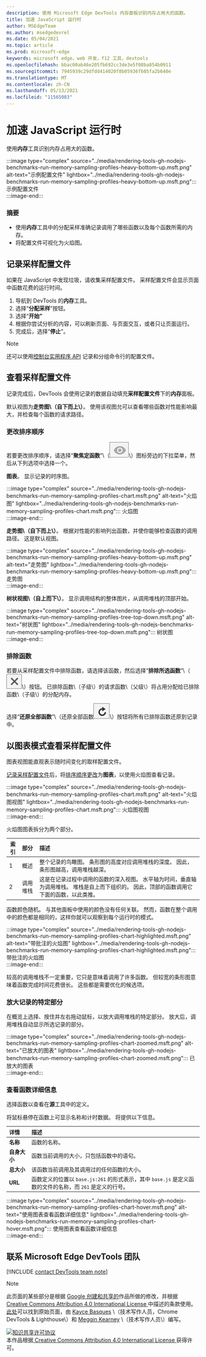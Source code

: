 ```yaml
---
description: 使用 Microsoft Edge DevTools 内存面板识别内存占用大的函数。
title: 加速 JavaScript 运行时
author: MSEdgeTeam
ms.author: msedgedevrel
ms.date: 05/04/2021
ms.topic: article
ms.prod: microsoft-edge
keywords: microsoft edge，web 开发，f12 工具，devtools
ms.openlocfilehash: bbac00ab46e205fb692cc3de3e5f08ba854b0911
ms.sourcegitcommit: 7945939c29dfdd414020f8b05936f605fa2b640e
ms.translationtype: MT
ms.contentlocale: zh-CN
ms.lasthandoff: 05/13/2021
ms.locfileid: "11565083"
---
```

<!-- Copyright Kayce Basques and Meggin Kearney

   Licensed under the Apache License, Version 2.0 (the "License");
   you may not use this file except in compliance with the License.
   You may obtain a copy of the License at

       https://www.apache.org/licenses/LICENSE-2.0

   Unless required by applicable law or agreed to in writing, software
   distributed under the License is distributed on an "AS IS" BASIS,
   WITHOUT WARRANTIES OR CONDITIONS OF ANY KIND, either express or implied.
   See the License for the specific language governing permissions and
   limitations under the License. -->
# <a name="speed-up-javascript-runtime"></a>加速 JavaScript 运行时  

使用**内存**工具识别内存占用大的函数。  

:::image type="complex" source="../media/rendering-tools-gh-nodejs-benchmarks-run-memory-sampling-profiles-heavy-bottom-up.msft.png" alt-text="示例配置文件" lightbox="../media/rendering-tools-gh-nodejs-benchmarks-run-memory-sampling-profiles-heavy-bottom-up.msft.png":::
   示例配置文件  
:::image-end:::  

### <a name="summary"></a>摘要  

*   使用**内存**工具中的分配采样准确记录调用了哪些函数以及每个函数所需的内存。  
*   将配置文件可视化为火焰图。  
    
## <a name="record-a-sampling-profile"></a>记录采样配置文件  

如果在 JavaScript 中发现垃圾，请收集采样配置文件。  采样配置文件会显示页面中函数花费的运行时间。  

1.  导航到 DevTools 的**内存**工具。  
1.  选择“**分配采样**”按钮。  
1.  选择“**开始”**  
1.  根据你尝试分析的内容，可以刷新页面、与页面交互，或者只让页面运行。  
1.  完成后，选择“**停止**”。  
    
> [!NOTE]
> 还可以使用[控制台实用程序 API][DevtoolsConsoleUtilities] 记录和分组命令行的配置文件。  

## <a name="view-sampling-profile"></a>查看采样配置文件  

记录完成后，DevTools 会使用记录的数据自动填充**采样配置文件**下的**内存**面板。  

默认视图为**走势图\（自下而上\）**。  使用该视图允可以查看哪些函数对性能影响最大，并检查每个函数的请求路径。  

### <a name="change-sort-order"></a>更改排序顺序  

若要更改排序顺序，请选择“**聚焦定函数**”\（![聚焦选定函数](../media/focus-icon.msft.png)\）图标旁边的下拉菜单，然后从下列选项中选择一个。

**图表**。  显示记录的时序图。  

:::image type="complex" source="../media/rendering-tools-gh-nodejs-benchmarks-run-memory-sampling-profiles-chart.msft.png" alt-text="火焰图" lightbox="../media/rendering-tools-gh-nodejs-benchmarks-run-memory-sampling-profiles-chart.msft.png":::
   火焰图  
:::image-end:::  

**走势图\（自下而上\）**。  根据对性能的影响列出函数，并使你能够检查函数的调用路径。  这是默认视图。  

:::image type="complex" source="../media/rendering-tools-gh-nodejs-benchmarks-run-memory-sampling-profiles-heavy-bottom-up.msft.png" alt-text="走势图" lightbox="../media/rendering-tools-gh-nodejs-benchmarks-run-memory-sampling-profiles-heavy-bottom-up.msft.png":::
   走势图  
:::image-end:::  

**树状视图\（自上而下\）**。  显示调用结构的整体图片，从调用堆栈的顶部开始。  

:::image type="complex" source="../media/rendering-tools-gh-nodejs-benchmarks-run-memory-sampling-profiles-tree-top-down.msft.png" alt-text="树状图" lightbox="../media/rendering-tools-gh-nodejs-benchmarks-run-memory-sampling-profiles-tree-top-down.msft.png":::
   树状图  
:::image-end:::  

### <a name="exclude-functions"></a>排除函数  

若要从采样配置文件中排除函数，请选择该函数，然后选择“**排除所选函数**”\（![排除所选函数](../media/exclude-icon.msft.png)\）按钮。  已排除函数\（子级\）的请求函数\（父级\）将占用分配给已排除函数\（子级\）的分配内存。  

选择“**还原全部函数**”\（还原全部函数![ ](../media/restore-icon.msft.png)\）按钮将所有已排除函数还原到记录中。  

## <a name="view-sampling-profile-as-chart"></a>以图表模式查看采样配置文件  

图表视图能直观表示随时间变化的取样配置文件。  

[记录采样配置文件](#record-a-sampling-profile)后，将[排序顺序更改](#change-sort-order)为**图表**，以使用火焰图查看记录。  

:::image type="complex" source="../media/rendering-tools-gh-nodejs-benchmarks-run-memory-sampling-profiles-chart.msft.png" alt-text="火焰图视图" lightbox="../media/rendering-tools-gh-nodejs-benchmarks-run-memory-sampling-profiles-chart.msft.png":::
   火焰图视图  
:::image-end:::  

火焰图图表拆分为两个部分。  

| 索引 | 部分 | 描述 |  
| --- |:--- |:--- |  
| 1 | 概述 | 整个记录的鸟瞰图。  条形图的高度对应调用堆栈的深度。  因此，条形图越高，调用堆栈越深。  |  
| 2 | 调用堆栈 | 这是在记录过程中调用的函数的深入视图。  水平轴为时间，垂直轴为调用堆栈。  堆栈是自上而下组织的。  因此，顶部的函数调用它下面的函数，以此类推。  |  

函数颜色随机。  与其他面板中使用的颜色没有任何关联。  然而，函数在整个调用中的颜色都是相同的，这样你就可以观察到每个运行时的模式。  

:::image type="complex" source="../media/rendering-tools-gh-nodejs-benchmarks-run-memory-sampling-profiles-chart-highlighted.msft.png" alt-text="带批注的火焰图" lightbox="../media/rendering-tools-gh-nodejs-benchmarks-run-memory-sampling-profiles-chart-highlighted.msft.png":::
   带批注的火焰图  
:::image-end:::  

较高的调用堆栈不一定重要，它只是意味着调用了许多函数。  但较宽的条形图意味着函数完成时间花费很长。  这些都是需要优化的候选项。  

### <a name="zoom-in-on-specific-parts-of-recording"></a>放大记录的特定部分  

在概览上选择、按住并左右拖动鼠标，以放大调用堆栈的特定部分。  放大后，调用堆栈自动显示所选记录的部分。  

:::image type="complex" source="../media/rendering-tools-gh-nodejs-benchmarks-run-memory-sampling-profiles-chart-zoomed.msft.png" alt-text="已放大的图表" lightbox="../media/rendering-tools-gh-nodejs-benchmarks-run-memory-sampling-profiles-chart-zoomed.msft.png":::
   已放大的图表  
:::image-end:::  

### <a name="view-function-details"></a>查看函数详细信息  

选择函数以查看在**源**工具中的定义。  

将鼠标悬停在函数上可显示名称和计时数据。  将提供以下信息。  

| 详情 | 描述 |  
|:--- |:--- |  
| **名称** | 函数的名称。  |  
| **自身大小** | 函数当前调用的大小，只包括函数中的语句。  |  
| **总大小** | 该函数当前调用及其调用过的任何函数的大小。  |  
| **URL** | 函数定义的位置以 `base.js:261` 的形式表示，其中 `base.js` 是定义函数的文件的名称，而 `261` 是定义的行号。  |  
<!--*   **Aggregated self time**.  Aggregate time for all invocations of the function across the recording, not including functions called by this function.  -->  
<!--*   **Aggregated total time**.  Aggregate total time for all invocations of the function, including functions called by this function.  -->  
<!--*   **Not optimized**.  If the profiler has detected a potential optimization for the function it lists it here.  -->  

:::image type="complex" source="../media/rendering-tools-gh-nodejs-benchmarks-run-memory-sampling-profiles-chart-hover.msft.png" alt-text="使用图表查看函数详细信息" lightbox="../media/rendering-tools-gh-nodejs-benchmarks-run-memory-sampling-profiles-chart-hover.msft.png":::
   使用图表查看函数详细信息  
:::image-end:::  

## <a name="getting-in-touch-with-the-microsoft-edge-devtools-team"></a>联系 Microsoft Edge DevTools 团队  

[!INCLUDE [contact DevTools team note](../includes/contact-devtools-team-note.md)]  

<!-- links -->  

[DevtoolsConsoleUtilities]: ../console/utilities.md "控制台实用程序 API 参考 | Microsoft Docs"  
[DevtoolsConsoleUtilitiesProfile]: ../console/utilities.md#profile "配置文件 - 控制台实用程序 API 参考 | Microsoft Docs"  
[DevtoolsConsoleUtilitiesProfileEnd]: ../console/utilities.md#profileend "profileEnd - 控制台实用程序 API 参考 | Microsoft Docs"  

> [!NOTE]
> 此页面的某些部分是根据 [Google 创建和共享的][GoogleSitePolicies]作品所做的修改，并根据[ Creative Commons Attribution 4.0 International License ][CCA4IL]中描述的条款使用。  
> [此处](https://developers.google.com/web/tools/chrome-devtools/rendering-tools/js-execution)可以找到原始页面，由 [Kayce Basques][KayceBasques] \（技术写作人员，Chrome DevTools \& Lighthouse\）和 [Meggin Kearney][MegginKearney] \（技术写作人员\）编写。  

[![知识共享许可协议][CCby4Image]][CCA4IL]  
本作品根据[ Creative Commons Attribution 4.0 International License ][CCA4IL]获得许可。  

[CCA4IL]: https://creativecommons.org/licenses/by/4.0  
[CCby4Image]: https://i.creativecommons.org/l/by/4.0/88x31.png  
[GoogleSitePolicies]: https://developers.google.com/terms/site-policies  
[KayceBasques]: https://developers.google.com/web/resources/contributors#kayce-basques  
[MegginKearney]: https://developers.google.com/web/resources/contributors#meggin-kearney  
